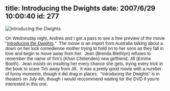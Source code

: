 title: Introducing the Dwights
date: 2007/6/29 10:00:40
id: 277
---
![Introducing the Dwights](/journal_images/introducingthedwights_posterbig.jpg)

<font face="Arial">On Wednesday night, Andrea and I got a pass to see a free preview of the movie "[Introducing the Dwights](http://wip.warnerbros.com/introducingthedwights/)."  The movie is an import from Australia talking about a down on her luck comedienne mother trying to hold on to her sons as they fall in love and begin to move away from her.  Jean (Brenda Blethlyn) refuses to remember the name of Tim's (Khan Chittenden) new girlfriend, Jill (Emma Booth).  Jean insists on insulting her every chance she gets, trying every trick in the book to scare Tim away from Jill.  It was a pretty good movie with a number of funny moments, though it did drag in places.  "Introducing the Dwights" is in theaters on July 4th, though I would reccommend waiting for the DVD if you're interested in this one.</font>